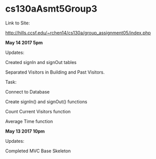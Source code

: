 # cs130aAsmt5Group3

Link to Site:

http://hills.ccsf.edu/~rchen14/cs130a/group_assignment05/index.php 



<b>May 14 2017 5pm</b>

 Updates:

  Created signIn and signOut tables

  Separated Visitors in Building and Past Visitors.

 

 Task:

  Connect to Database

  Create signIn() and signOut() functions

  Count Current Visitors function

  Average Time function

 
 
<b>May 13 2017 10pm</b>

 Updates:

  Completed MVC Base Skeleton

